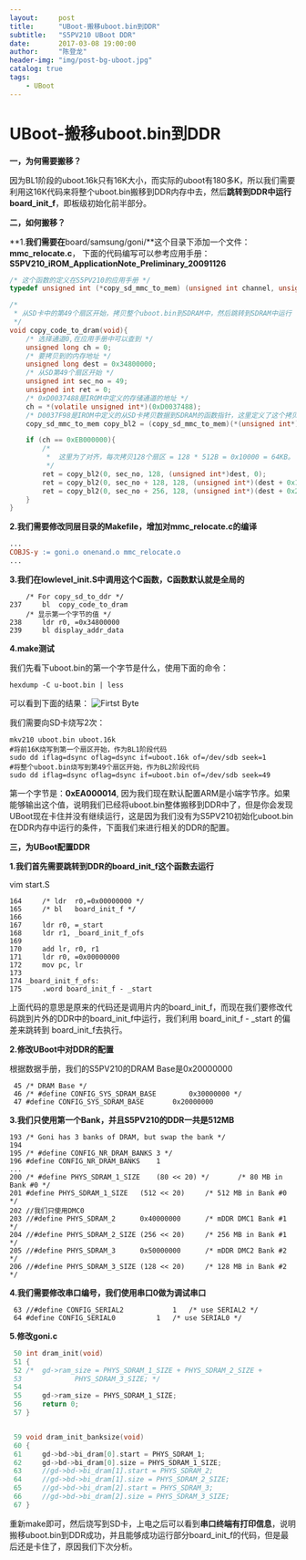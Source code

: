 ```yaml
---
layout:     post
title:      "UBoot-搬移uboot.bin到DDR"
subtitle:   "S5PV210 UBoot DDR"
date:       2017-03-08 19:00:00
author:     "陈登龙"
header-img: "img/post-bg-uboot.jpg"
catalog: true
tags:
    - UBoot
---
```



# UBoot-搬移uboot.bin到DDR

**一，为何需要搬移？**

因为BL1阶段的uboot.16k只有16K大小，而实际的uboot有180多K，所以我们需要利用这16K代码来将整个uboot.bin搬移到DDR内存中去，然后**跳转到DDR中运行board_init_f**，即板级初始化前半部分。


**二，如何搬移？**

**1.**我们需要在**board/samsung/goni/**这个目录下添加一个文件：**mmc_relocate.c**，
下面的代码编写可以参考应用手册：**S5PV210_iROM_ApplicationNote_Preliminary_20091126**

``` c
/* 这个函数的定义在S5PV210的应用手册 */
typedef unsigned int (*copy_sd_mmc_to_mem) (unsigned int channel, unsigned int start_block, unsigned char block_size, unsigned int *trg, unsigned int init);

/*
 * 从SD卡中的第49个扇区开始，拷贝整个uboot.bin到SDRAM中，然后跳转到SDRAM中运行
 */
void copy_code_to_dram(void){
	/* 选择通道0,在应用手册中可以查到 */
	unsigned long ch = 0;
	/* 要拷贝到的内存地址 */
	unsigned long dest = 0x34800000;
	/* 从SD第49个扇区开始 */
	unsigned int sec_no = 49;
	unsigned int ret = 0;
	/* 0xD0037488是IROM中定义的存储通道的地址 */
	ch = *(volatile unsigned int*)(0xD0037488);
	/* D0037F98是IROM中定义的从SD卡拷贝数据到SDRAM的函数指针，这里定义了这个拷贝函数 */
	copy_sd_mmc_to_mem copy_bl2 = (copy_sd_mmc_to_mem)(*(unsigned int*)(0xD0037F98));

	if (ch == 0xEB000000){
		/*
		 *  这里为了对齐，每次拷贝128个扇区 = 128 * 512B = 0x10000 = 64KB。
		 */
		ret = copy_bl2(0, sec_no, 128, (unsigned int*)dest, 0);
		ret = copy_bl2(0, sec_no + 128, 128, (unsigned int*)(dest + 0x10000), 0);
		ret = copy_bl2(0, sec_no + 256, 128, (unsigned int*)(dest + 0x20000), 0);
	}
}
```

**2.我们需要修改同层目录的Makefile，增加对mmc_relocate.c的编译**

``` makefile
...
COBJS-y := goni.o onenand.o mmc_relocate.o
...
```


**3.我们在lowlevel_init.S中调用这个C函数，C函数默认就是全局的**

``` 
	/* For copy_sd_to_ddr */
237     bl  copy_code_to_dram
	/* 显示第一个字节的值 */
238     ldr r0, =0x34800000
239     bl display_addr_data  
```

**4.make测试**

我们先看下uboot.bin的第一个字节是什么，使用下面的命令：

``` 
hexdump -C u-boot.bin | less
```

可以看到下面的结果：
![Firtst Byte][1]


我们需要向SD卡烧写2次：

``` 
mkv210 uboot.bin uboot.16k
#将前16K烧写到第一个扇区开始，作为BL1阶段代码
sudo dd iflag=dsync oflag=dsync if=uboot.16k of=/dev/sdb seek=1
#将整个uboot.bin烧写到第49个扇区开始，作为BL2阶段代码
sudo dd iflag=dsync oflag=dsync if=uboot.bin of=/dev/sdb seek=49
```


第一个字节是：**0xEA000014**, 因为我们现在默认配置ARM是小端字节序。如果能够输出这个值，说明我们已经将uboot.bin整体搬移到DDR中了，但是你会发现UBoot现在卡住并没有继续运行，这是因为我们没有为S5PV210初始化uboot.bin在DDR内存中运行的条件，下面我们来进行相关的DDR的配置。

**三，为UBoot配置DDR**

**1.我们首先需要跳转到DDR的board_init_f这个函数去运行**

vim start.S
``` 
164     /* ldr  r0,=0x00000000 */
165     /* bl   board_init_f */
166 
167     ldr r0, =_start
168     ldr r1, _board_init_f_ofs
169 
170     add lr, r0, r1
171     ldr r0, =0x00000000
172     mov pc, lr
173 
174 _board_init_f_ofs:
175     .word board_init_f - _start

```
上面代码的意思是原来的代码还是调用片内的board_init_f，而现在我们要修改代码跳到片外的DDR中的board_init_f中运行，我们利用 
board_init_f - _start 的偏差来跳转到 board_init_f去执行。


**2.修改UBoot中对DDR的配置**

根据数据手册，我们的S5PV210的DRAM Base是0x20000000
``` 
 45 /* DRAM Base */
 46 /* #define CONFIG_SYS_SDRAM_BASE        0x30000000 */
 47 #define CONFIG_SYS_SDRAM_BASE       0x20000000

```

**3.我们只使用第一个Bank，并且S5PV210的DDR一共是512MB**

``` 
193 /* Goni has 3 banks of DRAM, but swap the bank */
194 
195 /* #define CONFIG_NR_DRAM_BANKS 3 */
196 #define CONFIG_NR_DRAM_BANKS    1 
...
200 /* #define PHYS_SDRAM_1_SIZE    (80 << 20) */       /* 80 MB in Bank #0 */
201 #define PHYS_SDRAM_1_SIZE   (512 << 20)     /* 512 MB in Bank #0 */
202 //我们只使用DMC0
203 //#define PHYS_SDRAM_2      0x40000000      /* mDDR DMC1 Bank #1 */
204 //#define PHYS_SDRAM_2_SIZE (256 << 20)     /* 256 MB in Bank #1 */
205 //#define PHYS_SDRAM_3      0x50000000      /* mDDR DMC2 Bank #2 */
206 //#define PHYS_SDRAM_3_SIZE (128 << 20)     /* 128 MB in Bank #2 */

```

**4.我们需要修改串口编号，我们使用串口0做为调试串口**

``` 
 63 //#define CONFIG_SERIAL2            1   /* use SERIAL2 */
 64 #define CONFIG_SERIAL0          1   /* use SERIAL0 */
```

**5.修改goni.c**

``` c
 50 int dram_init(void)
 51 {
 52 /*  gd->ram_size = PHYS_SDRAM_1_SIZE + PHYS_SDRAM_2_SIZE +
 53             PHYS_SDRAM_3_SIZE; */ 
 54
 55     gd->ram_size = PHYS_SDRAM_1_SIZE;
 56     return 0;
 57 }


 59 void dram_init_banksize(void)
 60 {   
 61     gd->bd->bi_dram[0].start = PHYS_SDRAM_1;
 62     gd->bd->bi_dram[0].size = PHYS_SDRAM_1_SIZE;
 63     //gd->bd->bi_dram[1].start = PHYS_SDRAM_2;
 64     //gd->bd->bi_dram[1].size = PHYS_SDRAM_2_SIZE;
 65     //gd->bd->bi_dram[2].start = PHYS_SDRAM_3;
 66     //gd->bd->bi_dram[2].size = PHYS_SDRAM_3_SIZE;
 67 }

```

重新make即可，然后烧写到SD卡，上电之后可以看到**串口终端有打印信息**，说明搬移uboot.bin到DDR成功，并且能够成功运行部分board_init_f的代码，但是最后还是卡住了，原因我们下次分析。





  [1]: https://cheng-zhi.github.io/img/UBoot/post-2017-03-08-UbootFB.png
